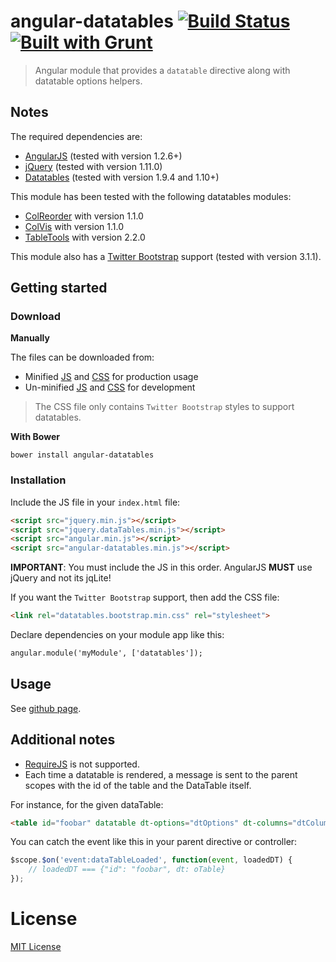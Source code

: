 angular-datatables [![Build Status](https://travis-ci.org/l-lin/angular-datatables.png?branch=master)](https://travis-ci.org/l-lin/angular-datatables) [![Built with Grunt](https://cdn.gruntjs.com/builtwith.png)](http://gruntjs.com/)
================
> Angular module that provides a `datatable` directive along with datatable options helpers.

Notes
-----

The required dependencies are:

* [AngularJS](http://angular.org) (tested with version 1.2.6+)
* [jQuery](http://jquery.com) (tested with version 1.11.0)
* [Datatables](https://datatables.net) (tested with version 1.9.4 and 1.10+)

This module has been tested with the following datatables modules:

* [ColReorder](https://datatables.net/extras/colreorder/) with version 1.1.0
* [ColVis](https://datatables.net/extras/colvis/) with version 1.1.0
* [TableTools](https://datatables.net/extras/tabletools/) with version 2.2.0

This module also has a [Twitter Bootstrap](http://getbootstrap.com/) support (tested with version 3.1.1).

Getting started
---------------

### Download

**Manually**

The files can be downloaded from:

* Minified [JS](https://raw.githubusercontent.com/l-lin/angular-datatables/master/dist/angular-datatables.min.js) and [CSS](https://raw.githubusercontent.com/l-lin/angular-datatables/master/dist/datatables.bootstrap.min.css) for production usage
* Un-minified [JS](https://raw.githubusercontent.com/l-lin/angular-datatables/master/dist/angular-datatables.js) and [CSS](https://raw.githubusercontent.com/l-lin/angular-datatables/master/dist/datatables.bootstrap.css) for development

> The CSS file only contains `Twitter Bootstrap` styles to support datatables.

**With Bower**

```
bower install angular-datatables
```

### Installation

Include the JS file in your `index.html` file:

```html
<script src="jquery.min.js"></script>
<script src="jquery.dataTables.min.js"></script>
<script src="angular.min.js"></script>
<script src="angular-datatables.min.js"></script>
```

**IMPORTANT**: You must include the JS in this order. AngularJS **MUST** use jQuery and not its jqLite!

If you want the `Twitter Bootstrap` support, then add the CSS file:

```html
<link rel="datatables.bootstrap.min.css" rel="stylesheet">
```

Declare dependencies on your module app like this:

```html
angular.module('myModule', ['datatables']);
```

Usage
-----

See [github page](https://l-lin.github.io/angular-datatables).

Additional notes
----------------

* [RequireJS](http://requirejs.org/) is not supported.
* Each time a datatable is rendered, a message is sent to the parent scopes with the id of the table and the DataTable itself.

For instance, for the given dataTable:

```html
<table id="foobar" datatable dt-options="dtOptions" dt-columns="dtColumns"></table>
```

You can catch the event like this in your parent directive or controller:

```js
$scope.$on('event:dataTableLoaded', function(event, loadedDT) {
    // loadedDT === {"id": "foobar", dt: oTable}
});
```

License
================
[MIT License](http://en.wikipedia.org/wiki/MIT_License)
